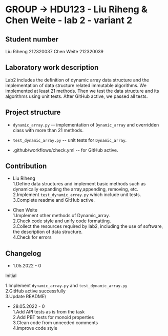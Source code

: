 # GROUP -> HDU123 - Liu Riheng & Chen Weite - lab 2 - variant 2

## Student number

Liu Riheng 212320037
Chen Weite 212320039

## Laboratory work description

Lab2 includes the definition of dynamic array data structure
and the implementation of
data structure related immutable algorithms.
We implemented at least 21 methods. Then we test the data structure
and its algorithms using unit tests.
After GitHub active, we passed all tests.

## Project structure

- `dynamic_array.py` -- implementation of `Dynamic_array`
  and overridden class with more than 21 methods.

- `test_dynamic_array.py` -- unit tests for `Dynamic_array`.

- .github/workflows/check.yml -- for GitHub active.

## Contribution

- Liu Riheng\
  1.Define data structures and implement basic methods such as
dynamically expanding the array,appending, removing, etc.\
  2.Implement `test_dynamic_array.py` which include unit tests.\
  3.Complete readme and GitHub active.

- Chen Weite\
  1.Implement other methods of Dynamic_array.\
  2.Check code style and unify code formatting.\
  3.Collect the resources required by lab2, including the use of software,
the description of data structure.\
  4.Check for errors

## Changelog

- 1.05.2022 - 0

Initial

1.Implement `dynamic_array.py` and `test_dynamic_array.py`\
2.GitHub active successfully\
3.Update README\


- 28.05.2022 - 0\
1.Add API tests as is from the task\
2.Add PBT tests for monoid properties\
3.Clean code from unneeded comments\
4.improve code style

